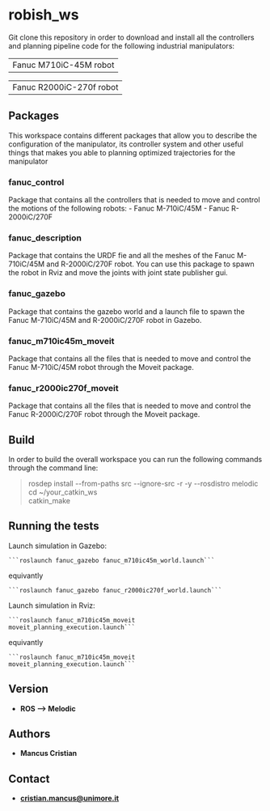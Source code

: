 # robish_ws
Git clone this repository in order to download and install all the controllers and planning pipeline code for the following industrial manipulators:
<table>
    <tr>
        <td>Fanuc M710iC-45M robot</td>
    </tr>
</table>
<table>
    <tr>
	<td>Fanuc R2000iC-270f robot</td>
    </tr>
</table>


## Packages
This workspace contains different packages that allow you to describe the configuration of the manipulator, its controller system and other useful things that makes you able to planning optimized trajectories for the manipulator


### fanuc_control
Package that contains all the controllers that is needed to move and control the motions of the following robots: 
	- Fanuc M-710iC/45M
	- Fanuc R-2000iC/270F 


### fanuc_description 
Package that contains the URDF fie and all the meshes of the Fanuc M-710iC/45M and R-2000iC/270F robot. 
You can use this package to spawn the robot in Rviz and move the joints with joint state publisher gui.


### fanuc_gazebo
Package that contains the gazebo world and a launch file to spawn the Fanuc M-710iC/45M and R-2000iC/270F robot in Gazebo.


### fanuc_m710ic45m_moveit
Package that contains all the files that is needed to move and control the Fanuc M-710iC/45M robot through the Moveit package.


### fanuc_r2000ic270f_moveit 
Package that contains all the files that is needed to move and control the Fanuc R-2000iC/270F robot through the Moveit package.


## Build 
In order to build the overall workspace you can run the following commands through the command line: <br />
>	rosdep install --from-paths src --ignore-src -r -y --rosdistro melodic <br />
>	cd ~/your_catkin_ws <br />
>	catkin_make <br />


## Running the tests 
Launch simulation in Gazebo:

	```roslaunch fanuc_gazebo fanuc_m710ic45m_world.launch```

equivantly

	```roslaunch fanuc_gazebo fanuc_r2000ic270f_world.launch```


Launch simulation in Rviz:

	```roslaunch fanuc_m710ic45m_moveit moveit_planning_execution.launch```

equivantly

	```roslaunch fanuc_m710ic45m_moveit moveit_planning_execution.launch```


## Version 
* **ROS --> Melodic**

## Authors 
* **Mancus Cristian**

## Contact 
* **cristian.mancus@unimore.it**

